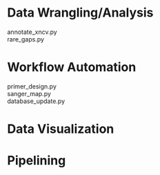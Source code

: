 # Data Wrangling/Analysis
annotate_xncv.py  
rare_gaps.py  

# Workflow Automation
primer_design.py  
sanger_map.py  
database_update.py  

# Data Visualization

# Pipelining
